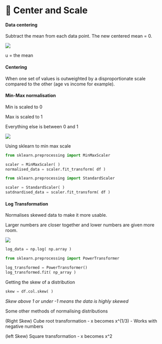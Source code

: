 # 🎲 Center and Scale

#### Data centering

Subtract the mean from each data point. The new centered mean = 0.

![](https://t20664121.p.clickup-attachments.com/t20664121/09979bbf-fb98-441f-8568-81255be54d14/image.png)

u = the mean

#### Centering

When one set of values is outweighted by a disproportionate scale compared to the other (age vs income for example).

#### Min-Max normalisation

Min is scaled to 0

Max is scaled to 1

Everything else is between 0 and 1

![](https://t20664121.p.clickup-attachments.com/t20664121/ee2ea9be-e4fc-4d85-872b-19b57e4eea3f/image.png)

Using sklearn to min max scale

```python
from sklearn.preprocessing import MinMaxScaler

scaler = MinMaxScaler( )
normalised_data = scaler.fit_transform( df )
```

```python
from sklearn.preprocessing import StandardScaler

scaler = StandardScaler( )
satdnardised_data = scaler.fit_transform( df )
```

#### Log Transformation

Normalises skewed data to make it more usable.

Larger numbers are closer together and lower numbers are given more room.

![](https://t20664121.p.clickup-attachments.com/t20664121/7b59cc52-98cf-4cad-b3d1-8decd7071566/image.png)

```python
log_data = np.log( np.array )
```

```python
from sklearn.preprocessing import PowerTransformer

log_transformed = PowerTransformer()
log_transformed.fit( np_array )
```

Getting the skew of a distribution

```python
skew = df.col.skew( )
```

_Skew above 1 or under -1 means the data is highly skewed_

Some other methods of normalising distributions

(Right Skew) Cube root transformation - x becomes x^(1/3) - Works with negative numbers

(left Skew) Square transformation - x becomes x^2
